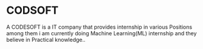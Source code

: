 # CODSOFT
A CODESOFT is a IT company that provides internship in various Positions among them i am currently doing Machine Learning(ML) internship and they believe in Practical knowledge..
